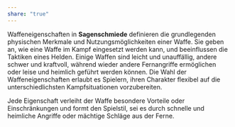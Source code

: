 ```yaml
---
share: "true"
---
```

Waffeneigenschaften in **Sagenschmiede** definieren die grundlegenden physischen Merkmale und Nutzungsmöglichkeiten einer Waffe. Sie geben an, wie eine Waffe im Kampf eingesetzt werden kann, und beeinflussen die Taktiken eines Helden. Einige Waffen sind leicht und unauffällig, andere schwer und kraftvoll, während wieder andere Fernangriffe ermöglichen oder leise und heimlich geführt werden können. Die Wahl der Waffeneigenschaften erlaubt es Spielern, ihren Charakter flexibel auf die unterschiedlichsten Kampfsituationen vorzubereiten.  
  
Jede Eigenschaft verleiht der Waffe besondere Vorteile oder Einschränkungen und formt den Spielstil, sei es durch schnelle und heimliche Angriffe oder mächtige Schläge aus der Ferne.